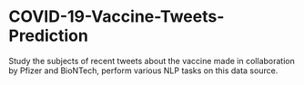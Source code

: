 # COVID-19-Vaccine-Tweets-Prediction
Study the subjects of recent tweets about the vaccine made in collaboration by Pfizer and BioNTech, perform various NLP tasks on this data source.
